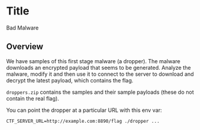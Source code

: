 # Title

Bad Malware

## Overview

We have samples of this first stage malware (a dropper). The malware downloads an encrypted payload that seems to be generated. Analyze the malware, modify it and then use it to connect to the server to download and decrypt the latest payload, which contains the flag.

`droppers.zip` contains the samples and their sample payloads (these do not contain the real flag).

You can point the dropper at a particular URL with this env var:

`CTF_SERVER_URL=http://example.com:8890/flag ./dropper ...`
